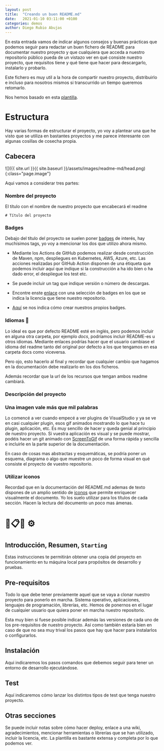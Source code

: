```yaml
---
layout: post
title:  "Creando un buen README.md"
date:   2021-01-10 03:11:00 +0100
categories: demos
author: Diego Rubio Abujas
---
```


En esta entrada vamos de indicar algunos consejos y buenas prácticas que podemos seguir para redactar un buen fichero de README para documentar nuestro proyecto y que cualquiera que acceda a nuestro repositorio público pueda de un vistazo ver en qué consiste nuestro proyecto, que requisitos tiene y qué tiene que hacer para descargarlo, instalarlo y probarlo.

Este fichero es muy util a la hora de compartir nuestro proyecto, distribuirlo e incluso para nosotros mismos si transcurrido un tiempo queremos retomarlo.

Nos hemos basado en esta [plantilla](https://gist.github.com/Villanuevand/6386899f70346d4580c723232524d35a). 

# Estructura

Hay varias formas de estructurar el proyecto, yo voy a plantear una que he visto que se utiliza en bastantes proyectos y me parece interesante con algunas cosillas de cosecha propia.

## Cabecera

![]({{ site.url }}{{ site.baseurl }}/assets/images/readme-md/head.png){:class="page.image"}

Aqui vamos a considerar tres partes:
### Nombre del proyecto
El título con el nombre de nuestro proyecto que encabecará el readme 

```
# Título del proyecto
```

### Badges
Debajo del título del proyecto se suelen poner [badges](https://gist.github.com/tterb/982ae14a9307b80117dbf49f624ce0e8) de interés, hay muchísimos tags, yo voy a mencionar los dos que utilizo ahora mismo. 

- Mediante los Actions de GitHub podemos realizar desde construcción de Maven, npm, despliegues en Kubernetes, AWS, Azure, etc. Las acciones realizadas por GitHub Action disponen de una étiqueta que podemos incluir aquí que indique si la construcción a ha ido bien o ha dado error, el despliegue los test etc.
  
- Se puede incluir un tag que indique versión o número de descargas.
  
- Encontre enste [enlace](https://gist.github.com/lukas-h/2a5d00690736b4c3a7b) con una selección de badges en los que se indica la licencia que tiene nuestro repositorio.
   
- [Aquí](https://github.com/Naereen/badges/blob/master/README.md) se nos indica cómo crear nuestros propios badges.  

### Idiomas 🎏
Lo ideal es que por defecto README esté en inglés, pero podemos incluir en alguna otra carpeta, por ejemplo *docs*, podríamos incluir README-es u otros idiomas. Mediante enlaces podrías hacer que el usuario cambiase el idioma del readme tanto del original por defecto a los que tengamos en esa carpeta docs como viceversa.

Pero ojo, esto hacerlo al final y recordar que cualquier cambio que hagamos en la documentación debe realizarlo en los dos ficheros.

Además recordar que la url de los recursos que tengan ambos readme cambiará.

### Descripción del proyecto

### Una imagen vale más que mil palabras
Lo comencé a ver cuando empecé a ver plugins de VisualStudio y ya se ve en casi cualquier plugin, esos gif animados mostrando lo que hace tu plugin, aplicación, etc. Es muy sencillo de hacer y queda genial al principio de nuestro proyecto. Si vuestra aplicación es visual y se puede mostrar, podéis hacer un git animado con [ScreenToGif](https://www.screentogif.com/) de una forma rápida y sencilla e incluirle en la parte superior de la documentación.

En caso de cosas mas abstractas y esquemáticas, se podría poner un esquema, diagrama o algo que muestre un poco de forma visual en qué consiste el proyecto de vuestro repositorio. 

### Utilizar iconos
Recordad que en la documentación del README.md ademas de texto dispones de un amplio sentido de [iconos](https://github.com/ikatyang/emoji-cheat-sheet/blob/master/README.md#smileys--emotion) que permite enriquecer visualmente el documento. Yo los suelo utilizar para los títulos de cada sección. Hacen la lectura del documento un poco mas ámenas.

# 🚀📋🔧 ⚙️

## Introducción, Resumen, `Starting`
Estas instrucciones te permitirán obtener una copia del proyecto en funcionamiento en tu máquina local para propósitos de desarrollo y pruebas.

## Pre-requisitos
Todo lo que debe tener previamente aquel que se vaya a clonar nuestro proyecto para ponerlo en marcha. Sistema operativo, aplicaciones, lenguajes de programación, librerías, etc. Hemos de ponernos en el lugar de cualquier usuario que quiera poner en marcha nuestro repositorio.

Esta muy bien si fuese posible indicar además las versiones de cada uno de los pre-requisitos de nuestro proyecto. Así como también estaría bien en caso de que no sea muy trival los pasos que hay que hacer para instalarlos o configurarlos.

## Instalación
Aqui indicaremos los pasos comandos que debemos seguir para tener un entorno de desarrollo ejecutándose.

## Test
Aquí indicaremos cómo lanzar los distintos tipos de test que tenga nuestro proyecto.

## Otras secciones 
Se puede incluir notas sobre cómo hacer deploy, enlace a una wiki, agradecimientos, mencionar herramientas o librerías que se han utilizado, incluir la licencia, etc. La plantilla es bastante extensa y completa por lo que podemos ver.